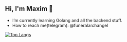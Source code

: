 ## Hi, I'm Maxim 👋

- I’m currently learning Golang and all the backend stuff.
- How to reach me(telegram): @funeralarchangel

[![Top Langs](https://github-readme-stats.vercel.app/api/top-langs/?username=detoxique&layout=compact&theme=vision-friendly-dark)](https://github.com/anuraghazra/github-readme-stats)
<!--
**detoxique/detoxique** is a ✨ _special_ ✨ repository because its `README.md` (this file) appears on your GitHub profile.

Here are some ideas to get you started:

- 🔭 I’m currently working on ...
- 🌱 I’m currently learning ...
- 👯 I’m looking to collaborate on ...
- 🤔 I’m looking for help with ...
- 💬 Ask me about ...
- 📫 How to reach me: ...
- 😄 Pronouns: ...
- ⚡ Fun fact: ...
-->
